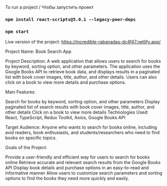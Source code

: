 To run a project / Чтобы запустить проект

### `npm install react-scripts@5.0.1 --legacy-peer-deps`

### `npm start`

Live version of the project: https://incredible-rabanadas-dc4f47.netlify.app/

Project Name: Book Search App

Project Description: A web application that allows users to search for books by keyword, sorting option, and other parameters. The application uses the Google Books API to retrieve book data, and displays results in a paginated list with book cover images, title, author, and other details. Users can also click on a book to view more details and purchase options.

Main Features:

Search for books by keyword, sorting option, and other parameters
Display paginated list of search results with book cover images, title, author, and other details
Click on a book to view more details
Technologies Used: React, TypeScript, Redux Toolkit, Axios, Google Books API

Target Audience: Anyone who wants to search for books online, including avid readers, book enthusiasts, and students/researchers who need to find books on specific topics.

Goals of the Project:

Provide a user-friendly and efficient way for users to search for books online
Retrieve accurate and relevant search results from the Google Books API
Display book details and purchase options in an easy-to-read and informative manner
Allow users to customize search parameters and sorting options to find the books they need more quickly and easily.